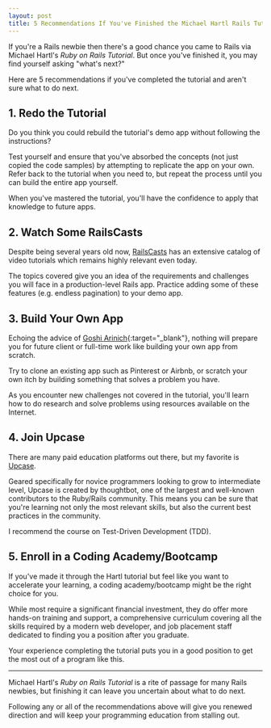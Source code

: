 ```yaml
---
layout: post
title: 5 Recommendations If You've Finished the Michael Hartl Rails Tutorial
---
```


If you're a Rails newbie then there's a good chance you came to Rails
via Michael Hartl's _Ruby on Rails Tutorial_. But once you've finished
it, you may find yourself asking "what's next?"

Here are 5 recommendations if you've completed the
tutorial and aren't sure what to do next.

## 1. Redo the Tutorial

Do you think you could rebuild the tutorial's demo app without following the
instructions?

Test yourself and ensure that you've absorbed the concepts
(not just copied the code samples) by attempting to replicate the app on
your own. Refer back to the tutorial when you need to, but repeat the
process until you can build the entire app yourself.

When you've mastered the tutorial, you'll have the confidence to apply
that knowledge to future apps.

## 2. Watch Some RailsCasts

Despite being several years old now,
[RailsCasts](http://railscasts.com) has an extensive catalog of video
tutorials which remains highly relevant even today.

The topics covered give you an idea of the requirements and challenges
you will face in a production-level Rails app. Practice adding some of
these features (e.g. endless pagination) to your demo app.

## 3. Build Your Own App

Echoing the advice of [Goshi Arinich](http://goshakkk.name/finished-hartl-tutorial-whats-next/){:target="_blank"},
nothing will prepare you for future client or full-time work like
building your own app from scratch.


Try to clone an existing app such as Pinterest or Airbnb, or scratch
your own itch by building something that solves a problem you have.

As you encounter new challenges not covered in the tutorial,
you'll learn how to do research and solve problems using
resources available on the Internet.

## 4. Join Upcase

There are many paid education platforms out there, but my favorite is
[Upcase](https://thoughtbot.com/upcase/).

Geared specifically for novice programmers looking to grow to intermediate
level, Upcase is created by thoughtbot, one of the largest and
well-known contributors to the Ruby/Rails community. This means you can be sure
that you're learning not only the most relevant skills, but also the current best
practices in the community.

I recommend the course on Test-Driven Development (TDD).

## 5. Enroll in a Coding Academy/Bootcamp

If you've made it through the Hartl tutorial but feel like you want to
accelerate your learning, a coding academy/bootcamp might be the right
choice for you.

While most require a significant financial investment, they do offer
more hands-on training and support, a comprehensive curriculum covering
all the skills required by a modern web developer, and job placement staff
dedicated to finding you a position after you graduate.

Your experience completing the tutorial puts you in a good position to
get the most out of a program like this.

***

Michael Hartl's _Ruby on Rails Tutorial_ is a rite of passage for many
Rails newbies, but finishing it can leave you uncertain about what to do next.

Following any or all of the recommendations above will give you renewed
direction and will keep your programming education from stalling out.
